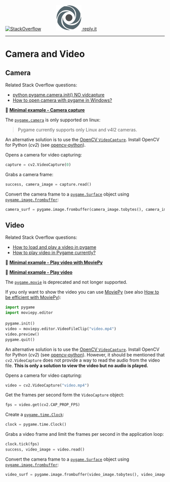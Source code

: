 [![StackOverflow](https://stackexchange.com/users/flair/7322082.png)](https://stackoverflow.com/users/5577765/rabbid76?tab=profile) &nbsp;&nbsp;&nbsp;&nbsp;&nbsp;&nbsp;&nbsp;&nbsp;&nbsp;&nbsp; [![reply.it](../../resource/logo/Repl_it_logo_80.png) reply.it](https://repl.it/repls/folder/PyGame%20Examples)

---

# Camera and Video

## Camera

Related Stack Overflow questions:

- [python pygame.camera.init() NO vidcapture](https://stackoverflow.com/questions/16266244/python-pygame-camera-init-no-vidcapture/69053911#69053911)
- [How to open camera with pygame in Windows?](https://stackoverflow.com/questions/29673348/how-to-open-camera-with-pygame-in-windows)

:scroll: **[Minimal example - Camera capture](../../examples/minimal_examples/pygame_minimal_video_camera.py)**

The [`pygame.camera`](https://www.pygame.org/docs/ref/camera.html) is only supported on linux:

> Pygame currently supports only Linux and v4l2 cameras.

An alternative solution is to use the [OpenCV `VideoCapture`](https://docs.opencv.org/master/d8/dfe/classcv_1_1VideoCapture.html). Install OpenCV for Python (_cv2_) (see [opencv-python](https://pypi.org/project/opencv-python/)).

Opens a camera for video capturing:

```py
capture = cv2.VideoCapture(0)
```

Grabs a camera frame:

```py
success, camera_image = capture.read()
```

Convert the camera frame to a [`pygame.Surface`](https://www.pygame.org/docs/ref/surface.html) object using [`pygame.image.frombuffer`](https://www.pygame.org/docs/ref/image.html#pygame.image.frombuffer):

```py
camera_surf = pygame.image.frombuffer(camera_image.tobytes(), camera_image.shape[1::-1], "BGR")
```

## Video

Related Stack Overflow questions:

- [How to load and play a video in pygame](https://stackoverflow.com/questions/21356439/how-to-load-and-play-a-video-in-pygame/69054207#69054207)  
- [How to play video in Pygame currently?](https://stackoverflow.com/questions/62870381/how-to-play-video-in-pygame-currently)

:scroll: **[Minimal example - Play video with MoviePy](../../examples/minimal_examples/pygame_minimal_video_play.py)**

:scroll: **[Minimal example - Play video](../../examples/minimal_examples/pygame_minimal_video_play.py)**

The [`pygame.movie`](http://man.hubwiz.com/docset/PyGame.docset/Contents/Resources/Documents/ref/movie.html) is deprecated and not longer supported.

If you only want to show the video you can use [MoviePy](https://zulko.github.io/moviepy/) (see also [How to be efficient with MoviePy](https://stackoverflow.com/questions/21356439/how-to-load-and-play-a-video-in-pygame/69054207#69054207)):

```py
import pygame
import moviepy.editor

pygame.init()
video = moviepy.editor.VideoFileClip("video.mp4")
video.preview()
pygame.quit()
```

An alternative solution is to use the [OpenCV `VideoCapture`](https://docs.opencv.org/master/d8/dfe/classcv_1_1VideoCapture.html). Install OpenCV for Python (_cv2_) (see [opencv-python](https://pypi.org/project/opencv-python/)). However, it should be mentioned that `cv2.VideoCapture` does not provide a way to read the audio from the video file. **This is only a solution to view the video but no audio is played.**

Opens a camera for video capturing:

```py
video = cv2.VideoCapture("video.mp4")
```

Get the frames per second form the `VideoCapture` object:

```py
fps = video.get(cv2.CAP_PROP_FPS)
```

Create a [`pygame.time.Clock`](https://www.pygame.org/docs/ref/time.html):

```py
clock = pygame.time.Clock()
```

Grabs a video frame and limit the frames per second in the application loop:

```py
clock.tick(fps)
success, video_image = video.read()
```

Convert the camera frame to a [`pygame.Surface`](https://www.pygame.org/docs/ref/surface.html) object using [`pygame.image.frombuffer`](https://www.pygame.org/docs/ref/image.html#pygame.image.frombuffer):

```py
video_surf = pygame.image.frombuffer(video_image.tobytes(), video_image.shape[1::-1], "BGR")
```
